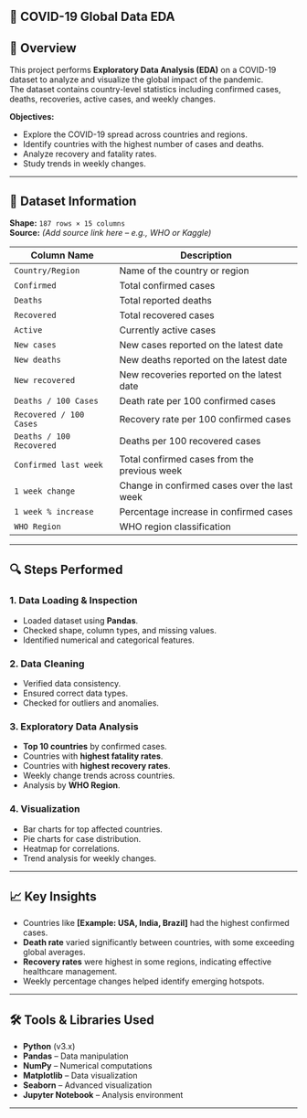 ## 🦠 COVID-19 Global Data EDA

## 📌 Overview
This project performs **Exploratory Data Analysis (EDA)** on a COVID-19 dataset to analyze and visualize the global impact of the pandemic.  
The dataset contains country-level statistics including confirmed cases, deaths, recoveries, active cases, and weekly changes.

**Objectives:**
- Explore the COVID-19 spread across countries and regions.
- Identify countries with the highest number of cases and deaths.
- Analyze recovery and fatality rates.
- Study trends in weekly changes.

---

## 📂 Dataset Information
**Shape:** `187 rows × 15 columns`  
**Source:** *(Add source link here – e.g., WHO or Kaggle)*  

| Column Name                | Description |
|----------------------------|-------------|
| `Country/Region`           | Name of the country or region |
| `Confirmed`                | Total confirmed cases |
| `Deaths`                   | Total reported deaths |
| `Recovered`                | Total recovered cases |
| `Active`                   | Currently active cases |
| `New cases`                | New cases reported on the latest date |
| `New deaths`               | New deaths reported on the latest date |
| `New recovered`            | New recoveries reported on the latest date |
| `Deaths / 100 Cases`       | Death rate per 100 confirmed cases |
| `Recovered / 100 Cases`    | Recovery rate per 100 confirmed cases |
| `Deaths / 100 Recovered`   | Deaths per 100 recovered cases |
| `Confirmed last week`      | Total confirmed cases from the previous week |
| `1 week change`            | Change in confirmed cases over the last week |
| `1 week % increase`        | Percentage increase in confirmed cases |
| `WHO Region`               | WHO region classification |

---

## 🔍 Steps Performed

### 1. Data Loading & Inspection
- Loaded dataset using **Pandas**.
- Checked shape, column types, and missing values.
- Identified numerical and categorical features.

### 2. Data Cleaning
- Verified data consistency.
- Ensured correct data types.
- Checked for outliers and anomalies.

### 3. Exploratory Data Analysis
- **Top 10 countries** by confirmed cases.
- Countries with **highest fatality rates**.
- Countries with **highest recovery rates**.
- Weekly change trends across countries.
- Analysis by **WHO Region**.

### 4. Visualization
- Bar charts for top affected countries.
- Pie charts for case distribution.
- Heatmap for correlations.
- Trend analysis for weekly changes.

---

## 📈 Key Insights
- Countries like **[Example: USA, India, Brazil]** had the highest confirmed cases.
- **Death rate** varied significantly between countries, with some exceeding global averages.
- **Recovery rates** were highest in some regions, indicating effective healthcare management.
- Weekly percentage changes helped identify emerging hotspots.

---

## 🛠️ Tools & Libraries Used
- **Python** (v3.x)
- **Pandas** – Data manipulation
- **NumPy** – Numerical computations
- **Matplotlib** – Data visualization
- **Seaborn** – Advanced visualization
- **Jupyter Notebook** – Analysis environment

---
